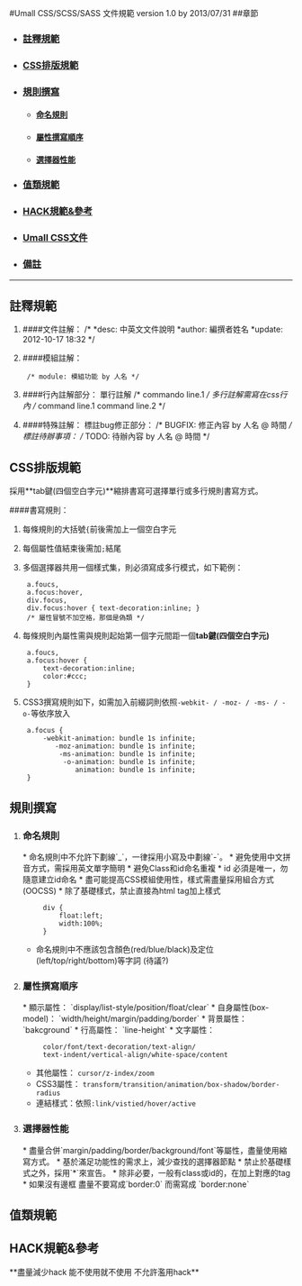 #Umall CSS/SCSS/SASS 文件規範
version 1.0 by 2013/07/31 
##章節
* ### [註釋規範](#page_0)
* ### [CSS排版規範](#page_1)
* ### [規則撰寫](#page_2)

	* #### [命名規則](#page_2-1)
	* #### [屬性撰寫順序](#page_2-2)
	* #### [選擇器性能](#page_2-3)
* ### [值類規範](#page_3)
* ### [HACK規範&參考](#page_4)
* ### [Umall CSS文件](#page_5)
* ### [備註](#others)

---

<h2 id="page_0">註釋規範</h2>

1. ####文件註解：
		/*		*desc: 中英文文件說明		*author: 編撰者姓名		*update: 2012-10-17 18:32 		*/
2. ####模組註解：
		/* module: 模組功能 by 人名 */
3. ####行內註解部分：
		單行註解		/* commando line.1 */
		多行註解需寫在css行內
		/*
		command line.1
		command line.2
		*/
4. ####特殊註解：
		標註bug修正部分：
		/* BUGFIX: 修正內容 by 人名 @ 時間 */
		標註待辦事項：
		/* TODO: 待辦內容 by 人名 @ 時間 */
<h2 id="page_1">CSS排版規範</h2>
採用**tab鍵(四個空白字元)**縮排書寫可選擇單行或多行規則書寫方式。

####書寫規則：
1. 每條規則的大括號`{`前後需加上一個空白字元
2. 每個屬性值結束後需加`;`結尾
3. 多個選擇器共用一個樣式集，則必須寫成多行模式，如下範例：
			
		a.foucs,
		a.focus:hover,
		div.focus,
		div.focus:hover { text-decoration:inline; }
		/* 屬性冒號不加空格，那個是偽類 */
4. 每條規則內屬性需與規則起始第一個字元間距一個**tab鍵(四個空白字元)**
		
		a.foucs,
		a.focus:hover {
			text-decoration:inline;
			color:#ccc;
		}
5. CSS3撰寫規則如下，如需加入前綴詞則依照`-webkit- / -moz- / -ms- / -o-`等依序放入
		
		a.focus {
			-webkit-animation: bundle 1s infinite;
			   -moz-animation: bundle 1s infinite;
			    -ms-animation: bundle 1s infinite;
			     -o-animation: bundle 1s infinite;
			        animation: bundle 1s infinite;
		}
		
<h2 id="page_2">規則撰寫</h2>

1. <h3 id="page_2-1">命名規則</h3>
	* 命名規則中不允許下劃線`_`，一律採用小寫及中劃線`-`。
	* 避免使用中文拼音方式，需採用英文單字簡明
	* 避免Class和id命名重複
	* id 必須是唯一，勿隨意建立id命名
	* 盡可能提高CSS模組使用性，樣式需盡量採用組合方式(OOCSS)
	* 除了基礎樣式，禁止直接為html tag加上樣式
		
			div {
				float:left;
				width:100%;
			}
	* 命名規則中不應該包含顏色(red/blue/black)及定位(left/top/right/bottom)等字詞 (待議?)

2. <h3 id="page_2-2">屬性撰寫順序</h3>
	* 顯示屬性： `display/list-style/position/float/clear`
	* 自身屬性(box-model)： `width/height/margin/padding/border`
	* 背景屬性： `bakcground`
	* 行高屬性： `line-height`
	* 文字屬性： 
		
			color/font/text-decoration/text-align/
			text-indent/vertical-align/white-space/content
	* 其他屬性： `cursor/z-index/zoom`
	* CSS3屬性： `transform/transition/animation/box-shadow/border-radius`
	* 連結樣式：依照`:link/vistied/hover/active`

3. <h3 id="page_2-2">選擇器性能</h3>
	* 盡量合併`margin/padding/border/background/font`等屬性，盡量使用縮寫方式。
	* 基於滿足功能性的需求上，減少查找的選擇器節點
	* 禁止於基礎樣式之外，採用`*`來宣告。
	* 除非必要，一般有class或id的，在加上對應的tag
	* 如果沒有邊框 盡量不要寫成`border:0` 而需寫成 `border:none`
	
<h2 id="page_3">值類規範</h2>
<h2 id="page_4">HACK規範&參考</h2>
**盡量減少hack 能不使用就不使用 不允許濫用hack**
